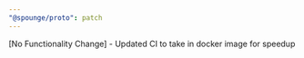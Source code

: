 ```yaml
---
"@spounge/proto": patch
---
```


[No Functionality Change] - Updated CI to take in docker image for speedup
